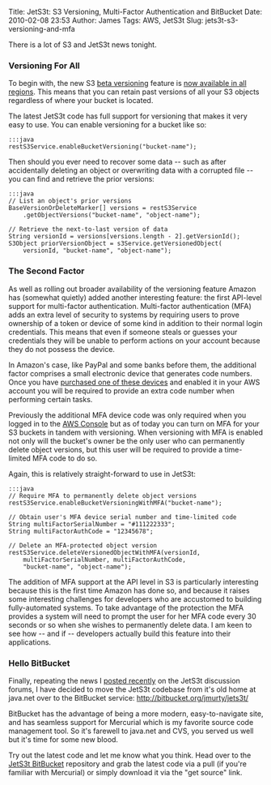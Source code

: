 Title: JetS3t: S3 Versioning, Multi-Factor Authentication and BitBucket
Date: 2010-02-08 23:53
Author: James
Tags: AWS, JetS3t
Slug: jets3t-s3-versioning-and-mfa

There is a lot of S3 and JetS3t news tonight.

### Versioning For All

To begin with, the new S3 [beta versioning][] feature is [now available
in all regions][]. This means that you can retain past versions of all
your S3 objects regardless of where your bucket is located.

The latest JetS3t code has full support for versioning that makes it
very easy to use. You can enable versioning for a bucket like so:

    :::java
    restS3Service.enableBucketVersioning("bucket-name");

Then should you ever need to recover some data -- such as after
accidentally deleting an object or overwriting data with a corrupted
file -- you can find and retrieve the prior versions:

    :::java
    // List an object's prior versions
    BaseVersionOrDeleteMarker[] versions = restS3Service
        .getObjectVersions("bucket-name", "object-name");

    // Retrieve the next-to-last version of data
    String versionId = versions[versions.length - 2].getVersionId();
    S3Object priorVersionObject = s3Service.getVersionedObject(
        versionId, "bucket-name", "object-name");

### The Second Factor

As well as rolling out broader availability of the versioning feature
Amazon has (somewhat quietly) added another interesting feature: the
first API-level support for multi-factor authentication. Multi-factor
authentication (MFA) adds an extra level of security to systems by
requiring users to prove ownership of a token or device of some kind in
addition to their normal login credentials. This means that even if
someone steals or guesses your credentials they will be unable to
perform actions on your account because they do not possess the device.

In Amazon's case, like PayPal and some banks before them, the additional
factor comprises a small electronic device that generates code numbers.
Once you have [purchased one of these devices][] and enabled it in your
AWS account you will be required to provide an extra code number when
performing certain tasks.

Previously the additional MFA device code was only required when you
logged in to the [AWS Console][] but as of today you can turn on MFA for
your S3 buckets in tandem with versioning. When versioning with MFA is
enabled not only will the bucket's owner be the only user who can
permanently delete object versions, but this user will be required to
provide a time-limited MFA code to do so.

Again, this is relatively straight-forward to use in JetS3t:

    :::java
    // Require MFA to permanently delete object versions
    restS3Service.enableBucketVersioningWithMFA("bucket-name");

    // Obtain user's MFA device serial number and time-limited code
    String multiFactorSerialNumber = "#111222333";
    String multiFactorAuthCode = "12345678";

    // Delete an MFA-protected object version
    restS3Service.deleteVersionedObjectWithMFA(versionId,
        multiFactorSerialNumber, multiFactorAuthCode,
        "bucket-name", "object-name");

The addition of MFA support at the API level in S3 is particularly
interesting because this is the first time Amazon has done so, and
because it raises some interesting challenges for developers who are
accustomed to building fully-automated systems. To take advantage of the
protection the MFA provides a system will need to prompt the user for
her MFA code every 30 seconds or so when she wishes to permanently
delete data. I am keen to see how -- and if -- developers actually build
this feature into their applications.

### Hello BitBucket

Finally, repeating the news I [posted recently][] on the JetS3t
discussion forums, I have decided to move the JetS3t codebase from it's
old home at java.net over to the BitBucket service:
<http://bitbucket.org/jmurty/jets3t/>

BitBucket has the advantage of being a more modern, easy-to-navigate
site, and has seamless support for Mercurial which is my favorite source
code management tool. So it's farewell to java.net and CVS, you served
us well but it's time for some new blood.

Try out the latest code and let me know what you think. Head over to the
[JetS3t BitBucket][] repository and grab the latest code via a pull (if
you're familiar with Mercurial) or simply download it via the "get
source" link.

  [beta versioning]: http://james.murty.co/2010/01/20/jets3t-s3-versioning/
  [now available in all regions]: http://aws.typepad.com/aws/2010/02/amazon-s3-enhancement-versioning.html
  [purchased one of these devices]: http://aws.amazon.com/mfa/
  [AWS Console]: http://aws.amazon.com/console/
  [posted recently]: http://groups.google.com/group/jets3t-users/browse_thread/thread/63dd1962b77e08f7?hl=en
  [JetS3t BitBucket]: http://bitbucket.org/jmurty/jets3t/
